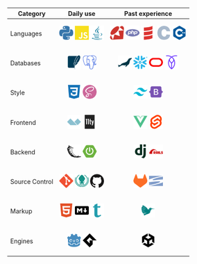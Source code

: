 | Category | Daily use | Past experience |
| -------- | --------- | --------------- |
| Languages | <p align="center"><img alt="Python" height=32 src="./icons/python.svg" /> <img alt="JavaScript" height=32 src="./icons/javascript.svg" /> <img alt="Java" height=32 src="./icons/java.svg" /></p> | <p align="center"><img alt="Ruby" height=32 src="./icons/ruby.svg" /> <img alt="PHP" height=32 src="./icons/php.svg" /> <img alt="Scala" height=32 src="./icons/scala.svg" /> <img alt="C" height=32 src="./icons/c.svg" /> <img alt="C++" height=32 src="./icons/cplusplus.svg" /></p> |
| Databases | <p align="center"><img alt="SQLite" height=32 src="./icons/sqlite.svg" /> <img alt="PostgreSQL" height=32 src="./icons/postgresql.svg" /></p> | <p align="center"><img alt="MariaDB" height=32 src="./icons/mariadb.svg" /> <img alt="Snowflake" height=32 src="./icons/snowflake.svg" /> <img alt="Oracle" height=32 src="./icons/oracle.svg" /> <img alt="Cockroach" height=32 src="./icons/cockroach.svg" /></p> |
| Style | <p align="center"><img alt="CSS3" height=32 src="./icons/css3.svg" /> <img alt="Sass" height=32 src="./icons/sass.svg" /></p> | <p align="center"><img alt="Tailwind CSS" height=32 src="./icons/tailwindcss.svg" /> <img alt="Bootstrap" height=32 src="./icons/bootstrap.svg" /></p> |
| Frontend | <p align="center"><img alt="Alpine.js" height=32 src="./icons/alpinedotjs.svg" /> <img alt="Eleventy" height=32 src="./icons/eleventy.svg" /></p> | <p align="center"><img alt="Vue.js" height=32 src="./icons/vuedotjs.svg" /> <img alt="Svelte" height=32 src="./icons/svelte.svg" /></p> |
| Backend | <p align="center"><img alt="Flask" height=32 src="./icons/flask.svg" /> <img alt="Spring Boot" height=32 src="./icons/springboot.svg" /></p> | <p align="center"><img alt="Django" height=32 src="./icons/django.svg" /> <img alt="Ruby on Rails" height=32 src="./icons/rubyonrails.svg" /></p> |
| Source Control | <p align="center"><img alt="Git" height=32 src="./icons/git.svg" /> <img alt="GitKraken" height=32 src="./icons/gitkraken.svg" /> <img alt="GitHub" height=32 src="./icons/github.svg" /></p> | <p align="center"><img alt="GitLab" height=32 src="./icons/gitlab.svg" /> <img alt="Subversion" height=32 src="./icons/subversion.svg" /></p> |
| Markup | <p align="center"><img alt="HTML5" height=32 src="./icons/html5.svg" /> <img alt="Markdown" height=32 src="./icons/markdown.svg" /> <img alt="Typst" height=32 src="./icons/typst.svg" /></p> | <p align="center"><img alt="LaTeX" height=32 src="./icons/latex.svg" /></p> |
| Engines | <p align="center"><img alt="Godot" height=32 src="./icons/godot.svg" /> <img alt="Gamemaker" height=32 src="./icons/gamemaker.svg" /></p> | <p align="center"><img alt="Unity" height=32 src="./icons/unity.svg" /></p> |
